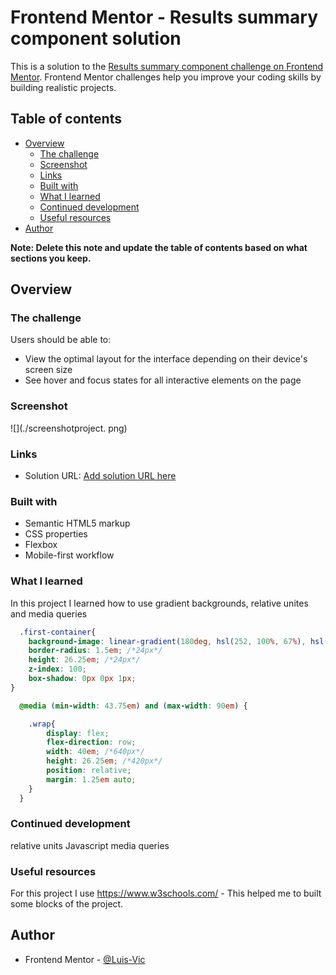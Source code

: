 # Frontend Mentor - Results summary component solution

This is a solution to the [Results summary component challenge on Frontend Mentor](https://www.frontendmentor.io/challenges/results-summary-component-CE_K6s0maV). Frontend Mentor challenges help you improve your coding skills by building realistic projects. 

## Table of contents

- [Overview](#overview)
  - [The challenge](#the-challenge)
  - [Screenshot](#screenshot)
  - [Links](#links)
  - [Built with](#built-with)
  - [What I learned](#what-i-learned)
  - [Continued development](#continued-development)
  - [Useful resources](#useful-resources)
- [Author](#author)


**Note: Delete this note and update the table of contents based on what sections you keep.**

## Overview

### The challenge

Users should be able to:

- View the optimal layout for the interface depending on their device's screen size
- See hover and focus states for all interactive elements on the page

### Screenshot

![](./screenshotproject. png) 

### Links

- Solution URL: [Add solution URL here](https://github.com/Luis-Vic/results-summary-component-main)



### Built with

- Semantic HTML5 markup
- CSS properties
- Flexbox
- Mobile-first workflow



### What I learned
In this project I learned how to use gradient backgrounds, relative unites and media queries
```css
  .first-container{
    background-image: linear-gradient(180deg, hsl(252, 100%, 67%), hsl(241, 81%, 54%));
    border-radius: 1.5em; /*24px*/
    height: 26.25em; /*24px*/
    z-index: 100;
    box-shadow: 0px 0px 1px;
}
```
```css 
  @media (min-width: 43.75em) and (max-width: 90em) {

    .wrap{
        display: flex;
        flex-direction: row;
        width: 40em; /*640px*/
        height: 26.25em; /*420px*/
        position: relative;
        margin: 1.25em auto;   
    }
  }
```

### Continued development
  relative units
  Javascript
  media queries


### Useful resources
  For this project I use https://www.w3schools.com/ - This helped me to built some blocks of the project.

## Author

- Frontend Mentor - [@Luis-Vic](https://www.frontendmentor.io/profile/Luis-Vic)



